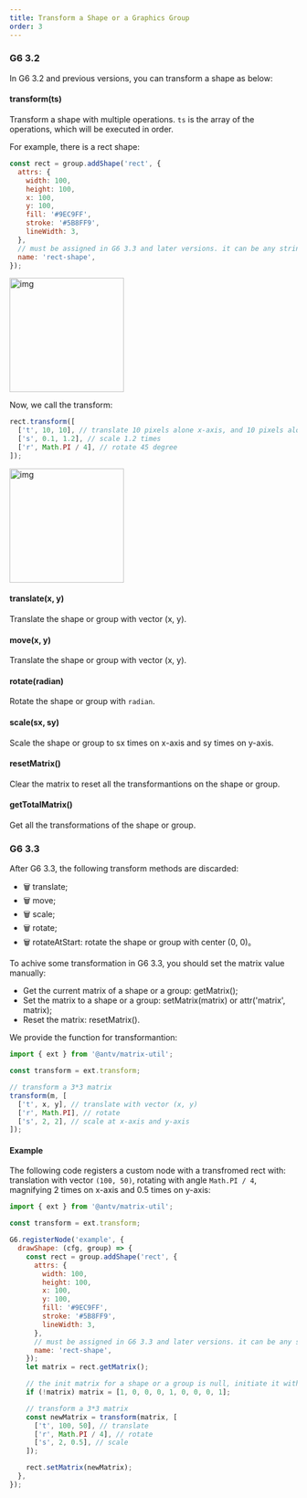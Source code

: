 ```yaml
---
title: Transform a Shape or a Graphics Group
order: 3
---
```


### G6 3.2

In G6 3.2 and previous versions, you can transform a shape as below:

#### transform(ts)

Transform a shape with multiple operations. `ts` is the array of the operations, which will be executed in order.

For example, there is a rect shape:

```javascript
const rect = group.addShape('rect', {
  attrs: {
    width: 100,
    height: 100,
    x: 100,
    y: 100,
    fill: '#9EC9FF',
    stroke: '#5B8FF9',
    lineWidth: 3,
  },
  // must be assigned in G6 3.3 and later versions. it can be any string you want, but should be unique in a custom item type
  name: 'rect-shape',
});
```

<img src='https://gw.alipayobjects.com/mdn/rms_f8c6a0/afts/img/A*lkUoTp5xXmoAAAAAAAAAAABkARQnAQ' width='200' alt='img'/>

Now, we call the transform:

```javascript
rect.transform([
  ['t', 10, 10], // translate 10 pixels alone x-axis, and 10 pixels alone y-axis
  ['s', 0.1, 1.2], // scale 1.2 times
  ['r', Math.PI / 4], // rotate 45 degree
]);
```

<img src='https://gw.alipayobjects.com/mdn/rms_f8c6a0/afts/img/A*jN3HQbHZ4dIAAAAAAAAAAABkARQnAQ' width='200' alt='img'/>

#### translate(x, y)

Translate the shape or group with vector (x, y).

#### move(x, y)

Translate the shape or group with vector (x, y).

#### rotate(radian)

Rotate the shape or group with `radian`.

#### scale(sx, sy)

Scale the shape or group to sx times on x-axis and sy times on y-axis.

#### resetMatrix()

Clear the matrix to reset all the transformantions on the shape or group.

#### getTotalMatrix()

Get all the transformations of the shape or group.

### G6 3.3

After G6 3.3, the following transform methods are discarded:

- 🗑 translate;
- 🗑 move;
- 🗑 scale;
- 🗑 rotate;
- 🗑 rotateAtStart: rotate the shape or group with center (0, 0)。

To achive some transformation in G6 3.3, you should set the matrix value manually:

- Get the current matrix of a shape or a group: getMatrix();
- Set the matrix to a shape or a group: setMatrix(matrix) or attr('matrix', matrix);
- Reset the matrix: resetMatrix().

We provide the function for transformantion:

```javascript
import { ext } from '@antv/matrix-util';

const transform = ext.transform;

// transform a 3*3 matrix
transform(m, [
  ['t', x, y], // translate with vector (x, y)
  ['r', Math.PI], // rotate
  ['s', 2, 2], // scale at x-axis and y-axis
]);
```

#### Example

The following code registers a custom node with a transfromed rect with: translation with vector `(100, 50)`, rotating with angle `Math.PI / 4`, magnifying 2 times on x-axis and 0.5 times on y-axis:

```javascript
import { ext } from '@antv/matrix-util';

const transform = ext.transform;

G6.registerNode('example', {
  drawShape: (cfg, group) => {
    const rect = group.addShape('rect', {
      attrs: {
        width: 100,
        height: 100,
        x: 100,
        y: 100,
        fill: '#9EC9FF',
        stroke: '#5B8FF9',
        lineWidth: 3,
      },
      // must be assigned in G6 3.3 and later versions. it can be any string you want, but should be unique in a custom item type
      name: 'rect-shape',
    });
    let matrix = rect.getMatrix();

    // the init matrix for a shape or a group is null, initiate it with unit matrix
    if (!matrix) matrix = [1, 0, 0, 0, 1, 0, 0, 0, 1];

    // transform a 3*3 matrix
    const newMatrix = transform(matrix, [
      ['t', 100, 50], // translate
      ['r', Math.PI / 4], // rotate
      ['s', 2, 0.5], // scale
    ]);

    rect.setMatrix(newMatrix);
  },
});
```
